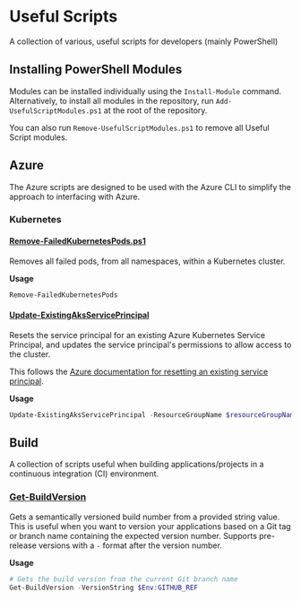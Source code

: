 # Useful Scripts

A collection of various, useful scripts for developers (mainly PowerShell)

## Installing PowerShell Modules

Modules can be installed individually using the `Install-Module` command. Alternatively, to install all modules in the repository, run `Add-UsefulScriptModules.ps1` at the root of the repository.

You can also run `Remove-UsefulScriptModules.ps1` to remove all Useful Script modules.

## Azure

The Azure scripts are designed to be used with the Azure CLI to simplify the approach to interfacing with Azure.

### Kubernetes

#### [Remove-FailedKubernetesPods.ps1](/azure/kubernetes/Remove-FailedKubernetesPods.psm1)

Removes all failed pods, from all namespaces, within a Kubernetes cluster.

**Usage**

```powershell
Remove-FailedKubernetesPods
```

#### [Update-ExistingAksServicePrincipal](/azure/kubernetes/Update-ExistingAksServicePrincipal.psm1)

Resets the service principal for an existing Azure Kubernetes Service Principal, and updates the service principal's permissions to allow access to the cluster.

This follows the [Azure documentation for resetting an existing service principal](https://docs.microsoft.com/en-us/azure/aks/update-credentials#reset-the-existing-service-principal-credential).

**Usage**

```powershell
Update-ExistingAksServicePrincipal -ResourceGroupName $resourceGroupName -ClusterName $clusterName
```

## Build

A collection of scripts useful when building applications/projects in a continuous integration (CI) environment.

### [Get-BuildVersion](/build/Get-BuildVersion.psm1)

Gets a semantically versioned build number from a provided string value. This is useful when you want to version your applications based on a Git tag or branch name containing the expected version number. Supports pre-release versions with a `-` format after the version number.

**Usage**

```powershell
# Gets the build version from the current Git branch name
Get-BuildVersion -VersionString $Env:GITHUB_REF
```
